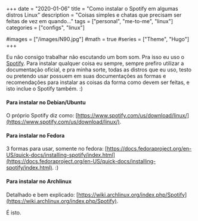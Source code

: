 +++
date = "2020-01-06"
title = "Como instalar o Spotify em algumas distros Linux"
description = "Coisas simples e chatas que precisam ser feitas de vez em quando..."
tags = ["personal", "me-to-me", "linux"]
categories = ["configs", "linux"]

#images = ["/images/N90.jpg"]
#math = true
#series = ["Theme", "Hugo"]
+++

Eu não consigo trabalhar não escutando um bom som. Pra isso eu uso o [Spotify](https://www.spotify.com/). Para instalar qualquer coisa eu sempre, sempre prefiro utilizar a documentação oficial, e pra minha sorte, todas as distros que eu uso, testo ou pretendo usar possuem em suas documentações as formas e recomendações para instalar as coisas da forma como devem ser feitas, e isto inclue o Spotify também. :)

#### Para instalar no Debian/Ubuntu

O próprio Spotify diz como: [https://www.spotify.com/us/download/linux/](https://www.spotify.com/us/download/linux/).

#### Para instalar no Fedora

3 formas para usar, somente no fedora: [https://docs.fedoraproject.org/en-US/quick-docs/installing-spotify/index.html](https://docs.fedoraproject.org/en-US/quick-docs/installing-spotify/index.html). :)

#### Para instalar no Archlinux

Detalhado e bem explicado: [https://wiki.archlinux.org/index.php/Spotify](https://wiki.archlinux.org/index.php/Spotify).

É isto.
